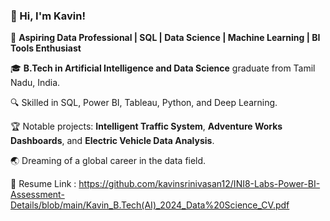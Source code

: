 ### 👋 Hi, I'm Kavin!  
🌟 **Aspiring Data Professional | SQL | Data Science | Machine Learning | BI Tools Enthusiast**  

🎓 **B.Tech in Artificial Intelligence and Data Science** graduate from Tamil Nadu, India.  

🔍 Skilled in SQL, Power BI, Tableau, Python, and Deep Learning.  

🏆 Notable projects: **Intelligent Traffic System**, **Adventure Works Dashboards**, and **Electric Vehicle Data Analysis**.  

🌏 Dreaming of a global career in the data field.  

📄 Resume Link : https://github.com/kavinsrinivasan12/INI8-Labs-Power-BI-Assessment-Details/blob/main/Kavin_B.Tech(AI)_2024_Data%20Science_CV.pdf
<!---
kavinsrinivasan12/kavinsrinivasan12 is a ✨ special ✨ repository because its `README.md` (this file) appears on your GitHub profile.
You can click the Preview link to take a look at your changes.
--->
